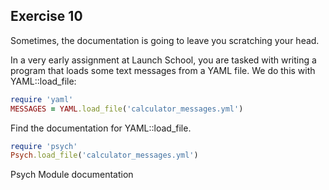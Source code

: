 ## Exercise 10

Sometimes, the documentation is going to leave you scratching your head.

In a very early assignment at Launch School, you are tasked with writing a program that loads some text messages from a YAML file. We do this with YAML::load_file:

```ruby
require 'yaml'
MESSAGES = YAML.load_file('calculator_messages.yml')
```

Find the documentation for YAML::load_file.

```ruby
require 'psych'
Psych.load_file('calculator_messages.yml')
```

Psych Module documentation